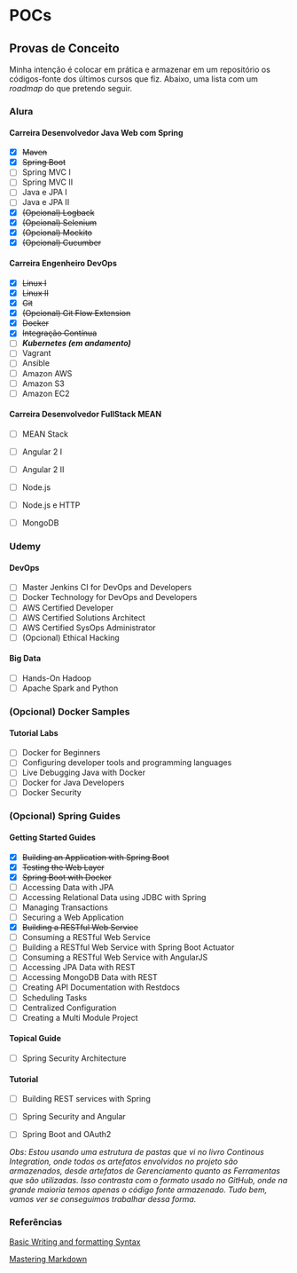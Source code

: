 # POCs

## Provas de Conceito

Minha intenção é colocar em prática e armazenar em um repositório os códigos-fonte dos últimos cursos que fiz. Abaixo, uma lista com um *roadmap* do que pretendo seguir.


### Alura

#### Carreira Desenvolvedor Java Web com Spring
- [x] ~~Maven~~
- [x] ~~Spring Boot~~
- [ ] Spring MVC I
- [ ] Spring MVC II
- [ ] Java e JPA I
- [ ] Java e JPA II
- [x] ~~\(Opcional) Logback~~
- [x] ~~\(Opcional) Selenium~~
- [x] ~~\(Opcional) Mockito~~
- [x] ~~\(Opcional) Cucumber~~

#### Carreira Engenheiro DevOps
- [x] ~~Linux I~~
- [x] ~~Linux II~~
- [x] ~~Git~~
- [x] ~~\(Opcional) Git Flow Extension~~
- [x] ~~Docker~~
- [x] ~~Integração Contínua~~
- [ ] **_Kubernetes (em andamento)_**
- [ ] Vagrant
- [ ] Ansible
- [ ] Amazon AWS
- [ ] Amazon S3
- [ ] Amazon EC2

#### Carreira Desenvolvedor FullStack MEAN
- [ ] MEAN Stack
- [ ] Angular 2 I
- [ ] Angular 2 II
- [ ] Node.js
- [ ] Node.js e HTTP
- [ ] MongoDB


### Udemy

#### DevOps
- [ ] Master Jenkins CI for DevOps and Developers
- [ ] Docker Technology for DevOps and Developers
- [ ] AWS Certified Developer
- [ ] AWS Certified Solutions Architect
- [ ] AWS Certified SysOps Administrator
- [ ] \(Opcional) Ethical Hacking

#### Big Data
- [ ] Hands-On Hadoop
- [ ] Apache Spark and Python

### (Opcional) Docker Samples

#### Tutorial Labs
- [ ] Docker for Beginners
- [ ] Configuring developer tools and programming languages
- [ ] Live Debugging Java with Docker
- [ ] Docker for Java Developers
- [ ] Docker Security

### (Opcional) Spring Guides

#### Getting Started Guides
- [x] ~~Building an Application with Spring Boot~~
- [x] ~~Testing the Web Layer~~
- [x] ~~Spring Boot with Docker~~
- [ ] Accessing Data with JPA
- [ ] Accessing Relational Data using JDBC with Spring
- [ ] Managing Transactions
- [ ] Securing a Web Application
- [x] ~~Building a RESTful Web Service~~
- [ ] Consuming a RESTful Web Service
- [ ] Building a RESTful Web Service with Spring Boot Actuator
- [ ] Consuming a RESTful Web Service with AngularJS
- [ ] Accessing JPA Data with REST
- [ ] Accessing MongoDB Data with REST
- [ ] Creating API Documentation with Restdocs
- [ ] Scheduling Tasks
- [ ] Centralized Configuration
- [ ] Creating a Multi Module Project

#### Topical Guide
- [ ] Spring Security Architecture

#### Tutorial
- [ ] Building REST services with Spring
- [ ] Spring Security and Angular
- [ ] Spring Boot and OAuth2


*Obs: Estou usando uma estrutura de pastas que vi no livro Continous Integration, onde todos os artefatos envolvidos no projeto são armazenados, desde artefatos de Gerenciamento quanto as Ferramentas que são utilizadas.
Isso contrasta com o formato usado no GitHub, onde na grande maioria temos apenas o código fonte armazenado.
Tudo bem, vamos ver se conseguimos trabalhar dessa forma.*

### Referências

[Basic Writing and formatting Syntax](https://help.github.com/articles/basic-writing-and-formatting-syntax/)

[Mastering Markdown](https://guides.github.com/features/mastering-markdown/)
